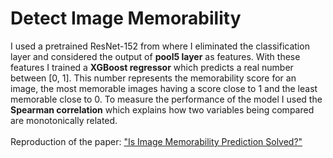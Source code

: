 # Detect Image Memorability

I used a pretrained ResNet-152 from where I eliminated the classification layer and considered the output of **pool5 layer** as features. With these features I trained a **XGBoost regressor** which predicts a real number between [0, 1]. This number represents the memorability score for an image, the most memorable images having a score close to 1 and the least memorable close to 0. To measure the performance of the model I used the **Spearman correlation** which explains how two variables being compared are monotonically related.<br/><br/>
Reproduction of the paper: ["Is Image Memorability Prediction Solved?"](https://arxiv.org/abs/1901.11420)
